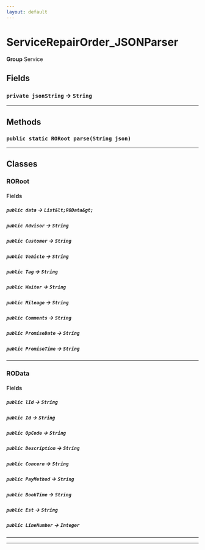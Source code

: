 ```yaml
---
layout: default
---
```

# ServiceRepairOrder_JSONParser



**Group** Service

## Fields

### `private jsonString` → `String`


---
## Methods
### `public static RORoot parse(String json)`
---
## Classes
### RORoot
#### Fields

##### `public data` → `List&lt;ROData&gt;`


##### `public Advisor` → `String`


##### `public Customer` → `String`


##### `public Vehicle` → `String`


##### `public Tag` → `String`


##### `public Waiter` → `String`


##### `public Mileage` → `String`


##### `public Comments` → `String`


##### `public PromiseDate` → `String`


##### `public PromiseTime` → `String`


---

### ROData
#### Fields

##### `public lId` → `String`


##### `public Id` → `String`


##### `public OpCode` → `String`


##### `public Description` → `String`


##### `public Concern` → `String`


##### `public PayMethod` → `String`


##### `public BookTime` → `String`


##### `public Est` → `String`


##### `public LineNumber` → `Integer`


---

---
